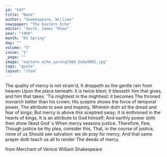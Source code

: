 ```yaml
---
id: "547"
title: "None"
author: "Shakespeare, William"
newspaper: "The Eastern Echo"
editor: 'Smith, James "Mike"'
year: "1960"
month: "03 Spring"
day: ""
volume: "5"
issue: "1"
_page: ""
image: "eastern_echo_spring1960_body0002.jpg"
tags: "quote"
layout: "item"
---
```

The quality of mercy is not strain'd,
It droppeth as the gentle rain from heaven
Upon the place beneath: it is twice blest;
It blesseth him that gives, and him that takes:
'Tis mightiest in the mightiest: it becomes
The throned monarch better than his crown;
His sceptre shows the force of temporal power,
The attribute to awe and majesty,
Wherein doth sit the dread and fear of kings;
But mercy is above this sceptred sway;
It is enthroned in the hearts of kings,
It is an attribute to God himself;
And earthly power doth then show Iikest God’ s
When mercy seasons justice. Therefore, Few,
Though justice be thy plea, consider this,
That, in the course of justice, none of us
Should see salvation: we do pray for mercy;
And that same prayer doth teach us all to render
The deeds of mercy. 

from Merchant of Venice
William Shakespeare
